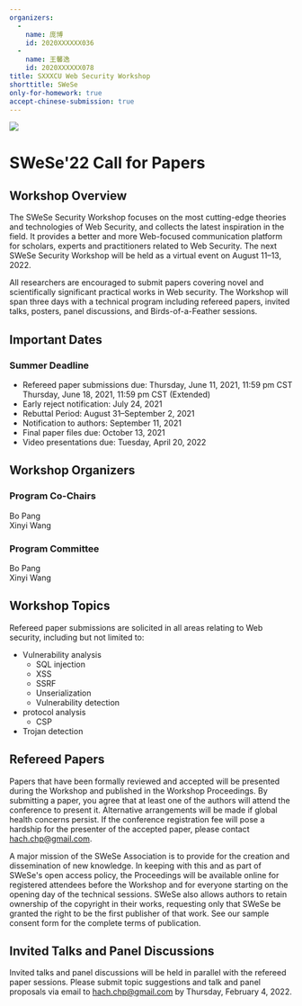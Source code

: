 ```yaml
---
organizers:
  -
    name: 庞博
    id: 2020XXXXXX036
  -
    name: 王馨逸
    id: 2020XXXXXX078
title: SXXXCU Web Security Workshop
shorttitle: SWeSe
only-for-homework: true
accept-chinese-submission: true
---
```


![](http://120.78.185.175/img/banner/websec.png)

# SWeSe'22 Call for Papers

## Workshop Overview

The SWeSe Security Workshop focuses on the most cutting-edge theories and technologies of Web Security, and collects the latest inspiration in the field. It provides a better and more Web-focused communication platform for scholars, experts and practitioners related to Web Security. The next SWeSe Security Workshop will be held as a virtual event on August 11–13, 2022.

All researchers are encouraged to submit papers covering novel and scientifically significant practical works in Web security. The Workshop will span three days with a technical program including refereed papers, invited talks, posters, panel discussions, and Birds-of-a-Feather sessions.

## Important Dates

### Summer Deadline

* Refereed paper submissions due: Thursday, June 11, 2021, 11:59 pm CST Thursday, June 18, 2021, 11:59 pm CST (Extended)
* Early reject notification: July 24, 2021
* Rebuttal Period: August 31–September 2, 2021
* Notification to authors: September 11, 2021
* Final paper files due: October 13, 2021
* Video presentations due: Tuesday, April 20, 2022

## Workshop Organizers

### Program Co-Chairs

Bo Pang  
Xinyi Wang

### Program Committee

Bo Pang  
Xinyi Wang

## Workshop Topics

Refereed paper submissions are solicited in all areas relating to Web security, including but not limited to:

* Vulnerability analysis
  + SQL injection
  + XSS
  + SSRF
  + Unserialization
  + Vulnerability detection
* protocol analysis
  + CSP
* Trojan detection

## Refereed Papers

Papers that have been formally reviewed and accepted will be presented during the Workshop and published in the Workshop Proceedings. By submitting a paper, you agree that at least one of the authors will attend the conference to present it. Alternative arrangements will be made if global health concerns persist. If the conference registration fee will pose a hardship for the presenter of the accepted paper, please contact hach.chp@gmail.com.

A major mission of the SWeSe Association is to provide for the creation and dissemination of new knowledge. In keeping with this and as part of SWeSe's open access policy, the Proceedings will be available online for registered attendees before the Workshop and for everyone starting on the opening day of the technical sessions. SWeSe also allows authors to retain ownership of the copyright in their works, requesting only that SWeSe be granted the right to be the first publisher of that work. See our sample consent form for the complete terms of publication.

## Invited Talks and Panel Discussions

Invited talks and panel discussions will be held in parallel with the refereed paper sessions. Please submit topic suggestions and talk and panel proposals via email to hach.chp@gmail.com by Thursday, February 4, 2022.
